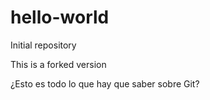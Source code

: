# hello-world
Initial repository

This is a forked version

¿Esto es todo lo que hay que saber sobre Git?
